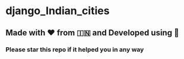 # django_Indian_cities

## Made with ❤️ from 🇮🇳 and Developed using 🐍

### Please star this repo if it helped you in any way
